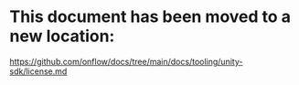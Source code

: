 # This document has been moved to a new location:

https://github.com/onflow/docs/tree/main/docs/tooling/unity-sdk/license.md
